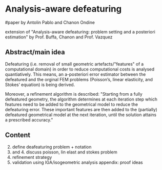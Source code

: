 # Analysis-aware defeaturing

#paper by Antolin Pablo and Chanon Ondine


extension of "Analysis-aware defeaturing: problem setting and a posteriori estimation" by Prof. Buffa, Chanon and Prof. Vazquez


## Abstract/main idea
Defeaturing (i.e. removal of small geometric artefacts/"features" of a computational domain) in order to reduce computational costs is analysed quantiatively.
This means, an a-posteriori error estimator between the defeatured and the orginal FEM problems (Poisson’s, linear elasticity, and Stokes’ equation) is being derived.

Moreover, a refinement algorithm is described:
"Starting from a fully defeatured geometry, the algorithm determines at each iteration step which features need to be added to the geometrical model to reduce the defeaturing error. These important features are then added to the (partially) defeatured geometrical model at the next iteration, until the solution attains a prescribed accuracy."


## Content
2. define deafeaturing problem + notation
3. and 4. discuss poisson, lin elast and stokes problem
5. refinement strategy
6. validation using IGA/isogeometric analysis
appendix: proof ideas

